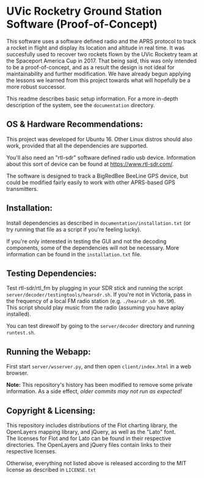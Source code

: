 # UVic Rocketry Ground Station Software (Proof-of-Concept)
This software uses a software defined radio and the APRS protocol to track
a rocket in flight and display its location and altitude in real time.
It was succesfully used to recover two rockets flown by the 
UVic Rocketry team at the Spaceport America Cup in 2017.  That being said, 
this was only intended to be a proof-of-concept, and as a result the design
is not ideal for maintainability and further modification.  We have already
begun applying the lessons we learned from this project towards what will
hopefully be a more robust successor.

This readme describes basic setup information.  For a more in-depth description of the system, see the `documentation` directory.


## OS & Hardware Recommendations:

This project was developed for Ubuntu 16.  Other Linux distros should also 
work, provided that all the dependencies are supported.

You'll also need an "rtl-sdr" software defined radio usb device.  Information
about this sort of device can be found at https://www.rtl-sdr.com/.

The software is designed to track a BigRedBee BeeLine GPS device, but
could be modified fairly easily to work with other APRS-based GPS transmitters.

## Installation:

Install dependencies as described in `documentation/installation.txt` 
(or try running that file as a script if you're feeling lucky).

If you're only interested in testing the GUI and not the decoding components, 
some of the dependencies will not be necessary.  More information can be found 
in the `installation.txt` file.

## Testing Dependencies:

Test rtl-sdr/rtl\_fm by plugging in your SDR stick and running the script 
`server/decoder/testingtools/hearsdr.sh`.  If you're not in Victoria, pass 
in the frequency of a local FM radio station (e.g. `./hearsdr.sh 90.5M`).  
This script should play music from the radio 
(assuming you have aplay installed).

You can test direwolf by going to the `server/decoder` directory and 
running `runtest.sh`.

## Running the Webapp:

First start `server/wsserver.py`, and then open `client/index.html` 
in a web browser.

**Note:** This repository's history has been modified to remove some private information.  As a side effect, *older commits may not run as expected!*


## Copyright & Licensing:
This repository includes distributions of the Flot charting library, 
the OpenLayers mapping library, and jQuery, as well as the "Lato" font.  
The licenses for Flot and for Lato can be found in their respective directories.
The OpenLayers and jQuery files contain links to their respective licenses.

Otherwise, everything not listed above is released according to the MIT 
license as described in `LICENSE.txt`
